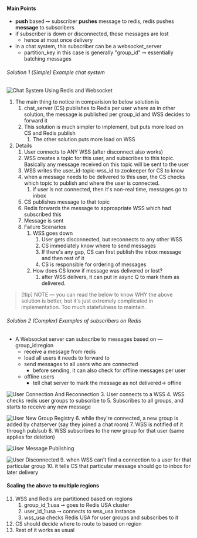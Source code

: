 #### Main Points
- **push** based ➙ subscriber **pushes** message to redis, redis pushes **message** to subscribers
- if subscriber is down or disconnected, those messages are lost
	- hence at most once delivery
- in a chat system, this subscriber can be a websocket_server
	- partition_key in this case is generally "group_id" ➙ essentially batching messages


###### Solution 1 (Simple) Example chat system

![Chat System Using Redis and Websocket](chat_img5.png)
1. The main thing to notice in comparision to below solution is
	1. chat_server (CS) publishes to Redis per user where as in other solution, the message is published per group_id and WSS decides to forward it
	2. This solution is much simpler to implement, but puts more load on CS and Redis publish
		1. The other solution puts more load on WSS
2. Details
	1. User connects to ANY WSS (after disconnect also works)
	2. WSS creates a topic for this user, and subscribes to this topic. Basically any message received on this topic will be sent to the user
	3. WSS writes the user_id-topic-wss_id to zookeeper for CS to know
	4. when a message needs to be delivered to this user, the CS checks which topic to publish and where the user is connected.
		1. if user is not connected, then it's non-real time, messages go to inbox
	5. CS publishes message to that topic
	6. Redis forwards the message to approapriate WSS which had subscribed this
	7. Message is sent
	8. Failure Scenarios
		1. WSS goes down
			1. User gets disconnected, but reconnects to any other WSS
			2. CS immediately know where to send messages
			3. If there's any gap, CS can first publish the inbox message and then rest of it
			4. CS is responsible for ordering of messages
		2. How does CS know if message was delivered or lost?
			1. after WSS delivers, it can put in async Q to mark them as delivered.


> [!tip] NOTE — you can read the below to know WHY the above solution is better, but it's just extremely complicated in implementation. Too much statefulness to maintain.

###### Solution 2 (Complex) Examples of subscribers on Redis
- A Websocket server can subscribe to messages based on — group_id:region
	- receive a message from redis
	- load all users it needs to forward to
	- send messages to all users who are connected
		- before sending, it can also check for offline messages per user
	- offline users
		- tell chat server to mark the message as not delivered-> offine 


![User Connection And Reconnection](chat_img3.png "User Connection")
3. User connects to a WSS
4. WSS checks redis user groups to subscribe to
5. Subscribes to all groups, and starts to receive any new message

![User New Group Registry](chat_img4.png "User New Group Registry")
6. while they're connected, a new group is added by chatserver (say they joined a chat room)
7. WSS is notified of it through pub/sub
8. WSS subscribes to the new group for that user (same applies for deletion)

![User Message Publishing](chat_img1.png "User Message Publishing")

![User Disconnected](chat_img2.png "User Disconnected")
9. when WSS can't find a connection to a user for that particular group 
10. it tells CS that particular message should go to inbox for later delivery


#### Scaling the above to multiple regions
11. WSS and Redis are partitioned based on regions
	1. group_id_1:usa ➙ goes to Redis USA cluster
	2. user_id_1:usa ➙ connects to wss_usa instance
	3. wss_usa checks Redis USA for user groups and subscribes to it
12. CS should decide where to route to based on region
13. Rest of it works as usual